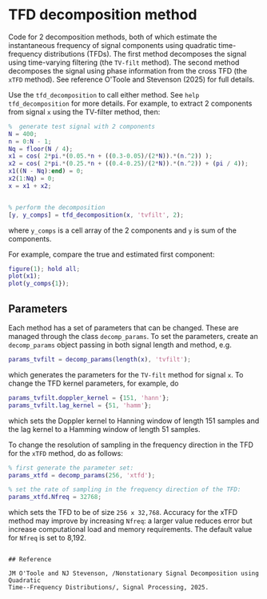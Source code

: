 # TFD decomposition method

Code for 2 decomposition methods, both of which estimate the instantaneous frequency of
signal components using quadratic time-frequency distributions (TFDs). The first method
decomposes the signal using time-varying filtering (the `TV-filt` method). The second
method decomposes the signal using phase information from the cross TFD (the `xTFD`
method). See reference O'Toole and Stevenson (2025) for full details.

Use the `tfd_decomposition` to call either method. See `help tfd_decomposition` for more
details. For example, to extract 2 components from signal `x` using the TV-filter method, then:

```matlab
%  generate test signal with 2 components
N = 400;
n = 0:N - 1;
Nq = floor(N / 4);
x1 = cos( 2*pi.*(0.05.*n + ((0.3-0.05)/(2*N)).*(n.^2)) );
x2 = cos( 2*pi.*(0.25.*n + ((0.4-0.25)/(2*N)).*(n.^2)) + (pi / 4));
x1((N - Nq):end) = 0;
x2(1:Nq) = 0;
x = x1 + x2;


% perform the decomposition
[y, y_comps] = tfd_decomposition(x, 'tvfilt', 2);
```

where `y_comps` is a cell array of the 2 components and `y` is sum of the components.


For example, compare the true and estimated first component:
```matlab
figure(1); hold all;
plot(x1);
plot(y_comps{1});				
```


## Parameters
Each method has a set of parameters that can be changed. These are managed through the
class `decomp_params`. To set the parameters, create an `decomp_params` object
passing in both signal length and method, e.g.

```matlab
params_tvfilt = decomp_params(length(x), 'tvfilt');
```
which generates the parameters for the `TV-filt` method for signal `x`. To change the
TFD kernel parameters, for example, do

```matlab
params_tvfilt.doppler_kernel = {151, 'hann'};
params_tvfilt.lag_kernel = {51, 'hamm'};
```
which sets the Doppler kernel to Hanning window of length 151 samples and the lag kernel
to a Hamming window of length 51 samples.

To change the resolution of sampling in the frequency direction in the TFD for the `xTFD` method, do as follows:
	
```matlab
% first generate the parameter set:
params_xtfd = decomp_params(256, 'xtfd'); 

% set the rate of sampling in the frequency direction of the TFD:
params_xtfd.Nfreq = 32768;
```
which sets the TFD to be of size `256 x 32,768`. Accuracy for the xTFD method may improve
by increasing `Nfreq`: a larger value reduces error but increase computational load and memory
requirements. The default value for `Nfreq` is set to 8,192.

```

## Reference 

JM O'Toole and NJ Stevenson, /Nonstationary Signal Decomposition using Quadratic
Time--Frequency Distributions/, Signal Processing, 2025.
